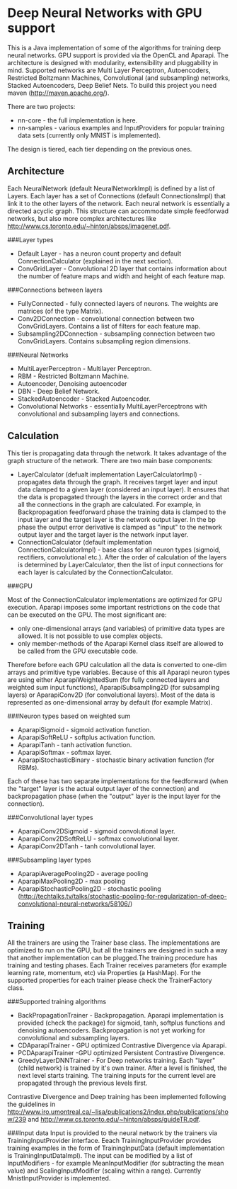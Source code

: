 Deep Neural Networks with GPU support
=====================================

This is a Java implementation of some of the algorithms for training deep neural networks. GPU support is provided via the OpenCL and Aparapi.
The architecture is designed with modularity, extensibility and pluggability in mind.
Supported networks are Multi Layer Perceptron, Autoencoders, Restricted Boltzmann Machines, Convolutional (and subsampling) networks, Stacked Autoencoders, Deep Belief Nets.
To build this project you need maven (http://maven.apache.org/).

There are two projects:
- nn-core - the full implementation is here.
- nn-samples - various examples and InputProviders for popular training data sets (currently only MNIST is implemented).

The design is tiered, each tier depending on the previous ones.

Architecture
------------
Each NeuralNetwork (default NeuralNetworkImpl) is defined by a list of Layers. Each layer has a set of Connections (default ConnectionsImpl) that link it to the other layers of the network. Each neural network is essentially a directed acyclic graph. This structure can accommodate simple feedforwad networks, but also more complex architectures like http://www.cs.toronto.edu/~hinton/absps/imagenet.pdf.

###Layer types
- Default Layer - has a neuron count property and default ConnectionCalculator (explained in the next section).
- ConvGridLayer - Convolutional 2D layer that contains information about the number of feature maps and width and height of each feature map.

###Connections between layers
- FullyConnected - fully connected layers of neurons. The weights are matrices (of the type Matrix).
- Conv2DConnection - convolutional connection between two ConvGridLayers. Contains a list of filters for each feature map.
- Subsampling2DConnection - subsampling connection between two ConvGridLayers. Contains subsampling region dimensions.

###Neural Networks
- MultiLayerPerceptron - Multilayer Perceptron.
- RBM - Restricted Boltzmann Machine.
- Autoencoder, Denoising autoencoder
- DBN - Deep Belief Network.
- StackedAutoencoder - Stacked Autoencoder.
- Convolutional Networks - essentially MultiLayerPerceptrons with convolutional and subsampling layers and connections.

Calculation
-----------

This tier is propagating data through the network. It takes advantage of the graph structure of the network. There are two main base components:
- LayerCalculator (defualt implementation LayerCalculatorImpl) - propagates data through the graph. It receives target layer and input data clamped to a given layer (considered an input layer). It ensures that the data is propagated through the layers in the correct order and that all the connections in the graph are calculated. For example, in Backpropagation feedforward phase the training data is clamped to the input layer and the target layer is the network output layer. In the bp phase the output error derivative is clamped as "input" to the network output layer and the target layer is the network input layer.
- ConnectionCalculator (default implementation ConnectionCalculatorImpl) - base class for all neuron types (sigmoid, rectifiers, convolutional etc.). After the order of calculation of the layers is determined by LayerCalculator, then the list of input connections for each layer is calculated by the ConnectionCalculator.

###GPU

Most of the ConnectionCalculator implementations are optimized for GPU execution. Aparapi imposes some important restrictions on the code that can be executed on the GPU. The most significant are:
- only one-dimensional arrays (and variables) of primitive data types are allowed. It is not possible to use complex objects.
- only member-methods of the Aparapi Kernel class itself are allowed to be called from the GPU executable code. 

Therefore before each GPU calculation all the data is converted to one-dim arrays and primitive type variables. Because of this all Aparapi neuron types are using either AparapiWeightedSum (for fully connected layers and weighted sum input functions), AparapiSubsampling2D (for subsampling layers) or AparapiConv2D (for convolutional layers). 
Most of the data is represented as one-dimensional array by default (for example Matrix).

###Neuron types based on weighted sum

- AparapiSigmoid - sigmoid activation function.
- AparapiSoftReLU - softplus activation function.
- AparapiTanh - tanh activation function.
- AparapiSoftmax - softmax layer.
- AparapiStochasticBinary - stochastic binary activation function (for RBMs).

Each of these has two separate implementations for the feedforward (when the "target" layer is the actual output layer of the connection) and backpropagation phase (when the "output" layer is the input layer for the connection).

###Convolutional layer types

- AparapiConv2DSigmoid - sigmoid convolutional layer.
- AparapiConv2DSoftReLU - softmax convolutional layer.
- AparapiConv2DTanh - tanh convolutional layer.

###Subsampling layer types

- AparapiAveragePooling2D - average pooling
- AparapiMaxPooling2D - max pooling
- AparapiStochasticPooling2D - stochastic pooling (http://techtalks.tv/talks/stochastic-pooling-for-regularization-of-deep-convolutional-neural-networks/58106/)

Training
--------

All the trainers are using the Trainer base class. The implementations are optimized to run on the GPU, but all the trainers are designed in such a way that another implementation can be plugged.The training procedure has training and testing phases. Each Trainer receives parameters (for example learning rate, momentum, etc) via Properties (a HashMap). For the supported properties for each trainer please check the TrainerFactory class.

###Supported training algorithms
- BackPropagationTrainer - Backpropagation. Aparapi implementation is provided (check the package) for sigmoid, tanh, softplus functions and denoising autoencoders. Backpropagation is not yet working for convolutional and subsampling layers.
- CDAparapiTrainer - GPU optimized Contrastive Divergence via Aparapi.
- PCDAparapiTrainer -GPU optimized Persistent Contrastive Divergence.
- GreedyLayerDNNTrainer - For Deep networks training. Each "layer" (child network) is trained by it's own trainer. After a level is finished, the next level starts training. The training inputs for the current level are propagated through the previous levels first.

Contrastive Divergence and Deep training has been implemented following the guidelines in 
http://www.iro.umontreal.ca/~lisa/publications2/index.php/publications/show/239 and http://www.cs.toronto.edu/~hinton/absps/guideTR.pdf.

###Input data
Input is provided to the neural network by the trainers via TrainingInputProvider interface. Eeach TrainingInputProvider provides training examples in the form of TrainingInputData (default implementation is TrainingInputDataImpl). The input can be modified by a list of InputModifiers - for example MeanInputModifier (for subtracting the mean value) and ScalingInputModifier (scaling within a range). Currently MnistInputProvider is implemented.
